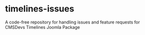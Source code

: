 # timelines-issues
A code-free repository for handling issues and feature requests for CMSDevs Timelines Joomla Package
